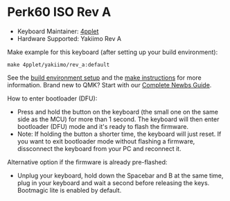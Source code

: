 # Perk60 ISO Rev A

* Keyboard Maintainer: [4pplet](https://github.com/4pplet)
* Hardware Supported: Yakiimo Rev A

Make example for this keyboard (after setting up your build environment):

    make 4pplet/yakiimo/rev_a:default

See the [build environment setup](https://docs.qmk.fm/#/getting_started_build_tools) and the [make instructions](https://docs.qmk.fm/#/getting_started_make_guide) for more information. Brand new to QMK? Start with our [Complete Newbs Guide](https://docs.qmk.fm/#/newbs).

How to enter bootloader (DFU):
* Press and hold the button on the keyboard (the small one on the same side as the MCU) for more than 1 second. The keyboard will then enter bootloader (DFU) mode and it's ready to flash the firmware.
* Note: If holding the button a shorter time, the keyboard will just reset. If you want to exit bootloader mode without flashing a firmware, dissconnect the keyboard from your PC and reconnect it.

Alternative option if the firmware is already pre-flashed:
* Unplug your keyboard, hold down the Spacebar and B at the same time, plug in your keyboard and wait a second before releasing the keys. Bootmagic lite is enabled by default.
